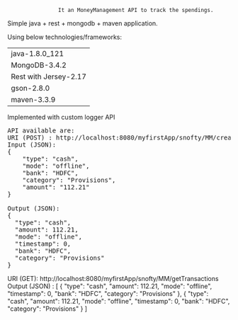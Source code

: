 					It an MoneyManagement API to track the spendings.
					
Simple java + rest + mongodb + maven application.

Using below technologies/frameworks:
<table>
<tr><td>java-1.8.0_121</td></tr>
<tr><td>MongoDB-3.4.2</td></tr>
<tr><td>Rest with Jersey-2.17</td></tr>
<tr><td>gson-2.8.0</td></tr>
<tr><td>maven-3.3.9</td></tr>
</table>

Implemented with custom logger API
<pre>
API available are:
URI (POST) : http://localhost:8080/myfirstApp/snofty/MM/createTransaction/
Input (JSON): 
{
	"type": "cash",
	"mode": "offline",
	"bank": "HDFC",
	"category": "Provisions",
	"amount": "112.21"
}

Output (JSON):
{
  "type": "cash",
  "amount": 112.21,
  "mode": "offline",
  "timestamp": 0,
  "bank": "HDFC",
  "category": "Provisions"
}
</pre>
URI (GET): http://localhost:8080/myfirstApp/snofty/MM/getTransactions
Output (JSON) :
[
  {
    "type": "cash",
    "amount": 112.21,
    "mode": "offline",
    "timestamp": 0,
    "bank": "HDFC",
    "category": "Provisions"
  },
  {
    "type": "cash",
    "amount": 112.21,
    "mode": "offline",
    "timestamp": 0,
    "bank": "HDFC",
    "category": "Provisions"
  }
]
